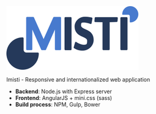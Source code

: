 ![Misti logo](https://github.com/greenjellygit/emisti/blob/master/public/assets/images/logo_big.png?raw=true)

Imisti - Responsive and internationalized web application
* **Backend**: Node.js with Express server
* **Frontend**: AngularJS + mini.css (sass)
* **Build process**: NPM, Gulp, Bower
